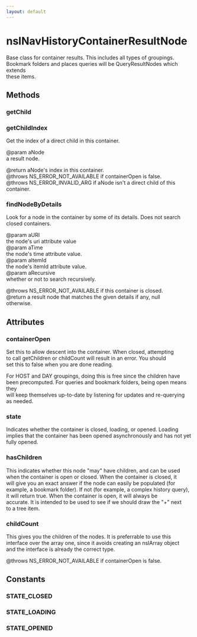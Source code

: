 ```yaml
---
layout: default
---
```


# nsINavHistoryContainerResultNode #
  
Base class for container results. This includes all types of groupings.  
Bookmark folders and places queries will be QueryResultNodes which extends  
these items.  
  

## Methods ##

### getChild ###

### getChildIndex ###
  
Get the index of a direct child in this container.  
  
@param aNode  
       a result node.  
  
@return aNode's index in this container.  
@throws NS_ERROR_NOT_AVAILABLE if containerOpen is false.  
@throws NS_ERROR_INVALID_ARG if aNode isn't a direct child of this  
container.  
  

### findNodeByDetails ###
  
Look for a node in the container by some of its details.  Does not search  
closed containers.  
  
@param aURI  
       the node's uri attribute value  
@param aTime  
       the node's time attribute value.  
@param aItemId  
       the node's itemId attribute value.  
@param aRecursive  
       whether or not to search recursively.  
  
@throws NS_ERROR_NOT_AVAILABLE if this container is closed.  
@return a result node that matches the given details if any, null  
        otherwise.  
  

## Attributes ##

### containerOpen ###
  
Set this to allow descent into the container. When closed, attempting  
to call getChildren or childCount will result in an error. You should  
set this to false when you are done reading.  
  
For HOST and DAY groupings, doing this is free since the children have  
been precomputed. For queries and bookmark folders, being open means they  
will keep themselves up-to-date by listening for updates and re-querying  
as needed.  
  

### state ###
  
Indicates whether the container is closed, loading, or opened.  Loading  
implies that the container has been opened asynchronously and has not yet  
fully opened.  
  

### hasChildren ###
  
This indicates whether this node "may" have children, and can be used  
when the container is open or closed. When the container is closed, it  
will give you an exact answer if the node can easily be populated (for  
example, a bookmark folder). If not (for example, a complex history query),  
it will return true. When the container is open, it will always be  
accurate. It is intended to be used to see if we should draw the "+" next  
to a tree item.  
  

### childCount ###
  
This gives you the children of the nodes. It is preferrable to use this  
interface over the array one, since it avoids creating an nsIArray object  
and the interface is already the correct type.  
  
@throws NS_ERROR_NOT_AVAILABLE if containerOpen is false.  
  

## Constants ##

### STATE_CLOSED ###

### STATE_LOADING ###

### STATE_OPENED ###
